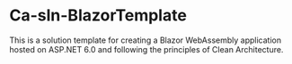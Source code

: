 # Ca-sln-BlazorTemplate

This is a solution template for creating a Blazor WebAssembly application hosted on ASP.NET 6.0 and following the principles of Clean Architecture.
